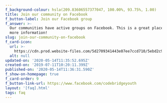 ```yaml
---
f_background-colour: hsla(209.83606557377047, 100.00%, 93.75%, 1.00)
title: Join our community on Facebook
f_button-label: Join our Facebook group
f_answer: >-
  Our communities have active groups on Facebook. This is a great place to get
  more information!
slug: join-our-community-on-facebook
f_card-icon:
  url: >-
    https://cdn.prod.website-files.com/5d2709341443e07ee7ccd710/5ebd2c93520fdd26b96185d0_facebook-icon.png
  alt: null
updated-on: '2020-05-14T11:35:52.695Z'
created-on: '2019-07-11T10:20:11.399Z'
published-on: '2020-05-14T11:36:31.590Z'
f_show-on-homepage: true
f_card-order: 9
f_button-link-url: https://www.facebook.com/codebridgeyouth
layout: '[faq].html'
tags: faq
---
```



